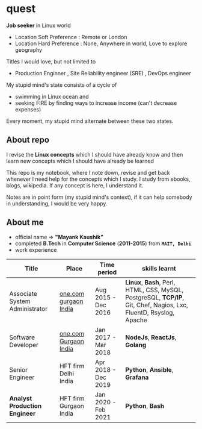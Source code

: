 # quest
**Job seeker** in Linux world
* Location Soft Preference : Remote or London
* Location Hard Preference : None, Anywhere in world, Love to explore geography

Titles I would love, but not limited to
* Production Enginner , Site Reliability engineer (SRE) , DevOps engineer

My stupid mind's state consists of a cycle of
* swimming in Linux ocean and
* seeking FIRE by finding ways to increase income (can't decrease expenses)

Every moment, my stupid mind alternate between these two states.


## About repo
I revise the **Linux concepts** which I should have already know and then learn new concepts which I should have already be learned

This repo is my notebook, where I note down, revise and get back whenever I need help for the concepts which I study.
I study from ebooks, blogs, wikipedia.
If any concept is here, I understand it.

Notes are in point form (my stupid mind's context), if it can help somebody in understanding, I would be very happy.

## About me
* official name => **"Mayank Kaushik"**
* completed **B.Tech** in **Computer Science** (**2011-2015**) from **`MAIT, Delhi`**
* work experience

| Title                               | Place                                           | Time period         | skills learnt  |
| -------------                       |-------------                                    | -----               | -----|
| Associate System Administrator      | [one.com gurgaon India](https://www.google.com) | Aug 2015 - Dec 2016 | **Linux**, **Bash**, Perl, HTML, CSS, MySQL, PostgreSQL, **TCP/IP**, Git, Chef, Nagios, Lxc, FluentD, Rsyslog, Apache |
| Software Developer                  | [one.com Gurgaon India](https://www.google.com) | Jan 2017 - Mar 2018 | **NodeJs**, **ReactJs**, **Golang**  |
| Senior Engineer                     | HFT firm Delhi India                            | Apr 2018 - Dec 2019 | **Python**, **Ansible**, **Grafana** |
| **Analyst Production Engineer**     | HFT firm Gurgaon India                          | Jan 2020 - Feb 2021 | **Python**, **Bash** |
